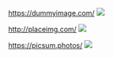 <!-- TODO - Work on README -->
https://dummyimage.com/
<img src="https://dummyimage.com/640x360/fff/aaa">

http://placeimg.com/
<img src="http://placeimg.com/640/480/any">

https://picsum.photos/
<img src="https://picsum.photos/id/870/200/300?grayscale&blur=2">
